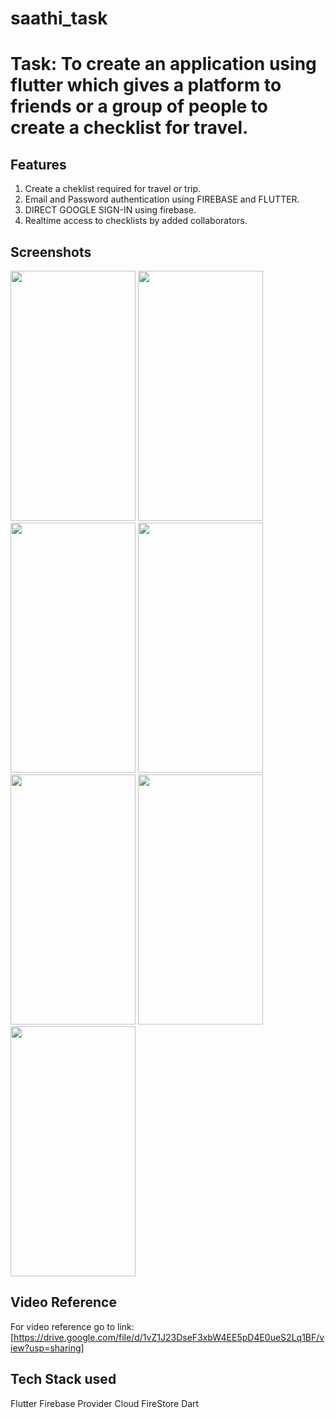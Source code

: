 # saathi_task

# Task: To create an application using flutter which gives a platform to friends or a group of people to create a checklist for travel.

## Features
1) Create a cheklist required for travel or trip.
2) Email and Password authentication using FIREBASE and FLUTTER.
3) DIRECT GOOGLE SIGN-IN using firebase.
4) Realtime access to checklists by added collaborators.

## Screenshots 
<img src="https://github.com/AyushSingh2000/saathi_task/assets/115476609/50165ccc-b0c7-4015-b5d9-1eb5d197a3f7" height= "400" width="200">
<img src="https://github.com/AyushSingh2000/saathi_task/assets/115476609/a7e504d7-bc8a-4a87-bc2d-df9d356bee8b" height= "400" width="200">
<img src="https://github.com/AyushSingh2000/saathi_task/assets/115476609/bacd5e82-25b6-4b38-93f0-c1b4415d3f7a" height= "400" width="200">
<img src="https://github.com/AyushSingh2000/saathi_task/assets/115476609/fc33f820-d3b1-43bd-8c07-bfe40651cccc" height= "400" width="200">
<img src="https://github.com/AyushSingh2000/saathi_task/assets/115476609/28aff07c-8e16-4614-92d7-3cf52b7bdac7" height= "400" width="200">
<img src="https://github.com/AyushSingh2000/saathi_task/assets/115476609/13719bf8-7d09-472d-837a-f3c8e7070982" height= "400" width="200">
<img src="https://github.com/AyushSingh2000/saathi_task/assets/115476609/e8ba0c43-fed7-4f83-b50e-bbbb5d7bc44b" height= "400" width="200">


## Video Reference
For video reference go to link:[https://drive.google.com/file/d/1vZ1J23DseF3xbW4EE5pD4E0ueS2Lq1BF/view?usp=sharing]

## Tech Stack used
Flutter 
Firebase
Provider
Cloud FireStore
Dart

